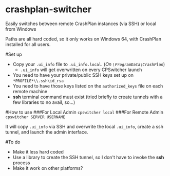 # crashplan-switcher
Easily switches between remote CrashPlan instances (via SSH) or local from Windows

Paths are all hard coded, so it only works on Windows 64, with CrashPlan installed for all users.

#Set up
* Copy your `.ui_info` file to `.ui_info.local`. (*On `\ProgramData\CrashPlan`*)
  * `.ui_info` will get overwritten on every CPSwitcher launch
* You need to have your private/public SSH keys set up on `*PROFILE*\\.ssh\id_rsa`
* You need to have those keys listed on the `authorized_keys` file on each remote machine
* **ssh** terminal command must exist (tried briefly to create tunnels with a few libraries to no avail, so...)

#How to use
###For Local Admin
```cpswitcher local```
###For Remote Admin
```cpswitcher SERVER USERNAME```

It will copy `.ui_info` via SSH and overwrite the local `.ui_info`, create a ssh tunnel, and launch the admin interface.

#To do
* Make it less hard coded
* Use a library to create the SSH tunnel, so I don't have to invoke the **ssh** process
* Make it work on other platforms?

